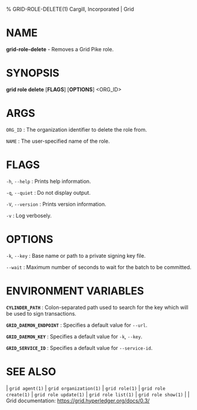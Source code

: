 % GRID-ROLE-DELETE(1) Cargill, Incorporated | Grid
<!--
  Copyright 2021 Cargill Incorporated
  Licensed under Creative Commons Attribution 4.0 International License
  https://creativecommons.org/licenses/by/4.0/
-->

NAME
====

**grid-role-delete** - Removes a Grid Pike role.

SYNOPSIS
========

**grid role delete** \[**FLAGS**\] \[**OPTIONS**\] <ORG_ID> <NAME>

ARGS
====

`ORG_ID`
: The organization identifier to delete the role from.

`NAME`
: The user-specified name of the role.

FLAGS
=====

`-h`, `--help`
: Prints help information.

`-q`, `--quiet`
: Do not display output.

`-V`, `--version`
: Prints version information.

`-v`
: Log verbosely.

OPTIONS
=======

`-k`, `--key`
: Base name or path to a private signing key file.

`--wait`
: Maximum number of seconds to wait for the batch to be committed.

ENVIRONMENT VARIABLES
=====================

**`CYLINDER_PATH`**
: Colon-separated path used to search for the key which will be used
  to sign transactions.

**`GRID_DAEMON_ENDPOINT`**
: Specifies a default value for `--url`.

**`GRID_DAEMON_KEY`**
: Specifies a default value for  `-k`, `--key`.

**`GRID_SERVICE_ID`**
: Specifies a default value for `--service-id`.

SEE ALSO
========
| `grid agent(1)`
| `grid organization(1)`
| `grid role(1)`
| `grid role create(1)`
| `grid role update(1)`
| `grid role list(1)`
| `grid role show(1)`
|
| Grid documentation: https://grid.hyperledger.org/docs/0.3/
